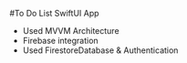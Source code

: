 #To Do List SwiftUI App

- Used MVVM Architecture
- Firebase integration
- Used FirestoreDatabase & Authentication
